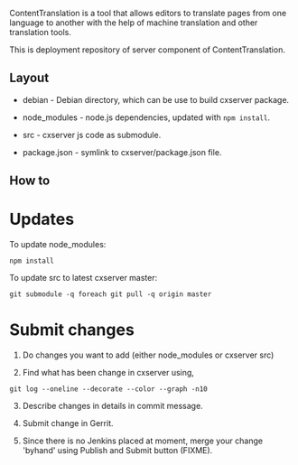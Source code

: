 ContentTranslation is a tool that allows editors to translate pages from
one language to another with the help of machine translation and other
translation tools.

This is deployment repository of server component of ContentTranslation.

Layout
------
* debian - Debian directory, which can be use to build cxserver package.

* node_modules - node.js dependencies, updated with ``npm install``.

* src - cxserver js code as submodule.

* package.json - symlink to cxserver/package.json file.

How to
------

Updates
=======
To update node_modules:

```
npm install
```

To update src to latest cxserver master:

```
git submodule -q foreach git pull -q origin master
```

Submit changes
==============
1. Do changes you want to add (either node_modules or cxserver src)

2. Find what has been change in cxserver using,

```
git log --oneline --decorate --color --graph -n10
```

3. Describe changes in details in commit message.

4. Submit change in Gerrit.

5. Since there is no Jenkins placed at moment, merge your change 'byhand' using
Publish and Submit button (FIXME).
